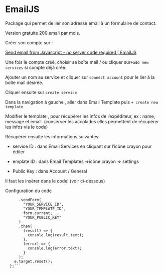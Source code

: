 # EmailJS

Package qui permet de lier son adresse email à un formulaire de contact.

Version gratuite 200 email par mois.

Créer son compte sur :

[Send email from Javascript - no server code required | EmailJS](https://www.emailjs.com/)

Une fois le compte créé, choisir sa boîte mail / ou cliquer sur`+add new services` si compte déjà créé.

Ajouter un nom au service et cliquer sur `connect account` pour le lier à la boîte mail désirée.

Cliquer ensuite sur `create service`

Dans la navigation à gauche , aller dans Email Template puis `+ create new template`

Modifier le template , pour récupérer les infos de l’expéditeur, ex : name, message et email. (conserver les accolades elles permettent de récupérer les infos via le code)

Récupérer ensuite les informations suivantes:

- service ID : dans Email Services en cliquant sur l’icône crayon pour éditer

- emplate ID : dans Email Templates ⇒icône crayon ⇒ settings

- Public Key : dans Account / General

Il faut les insérer dans le code! (voir ci-dessous)

Configuration du code

````emailjs
      .sendForm(
        "YOUR_SERVICE_ID",
        "YOUR_TEMPLATE_ID",
        form.current,
        "YOUR_PUBLIC_KEY"
      )
      .then(
        (result) => {
          console.log(result.text);
        },
        (error) => {
          console.log(error.text);
        }
      );
    e.target.reset();
  };```
````
